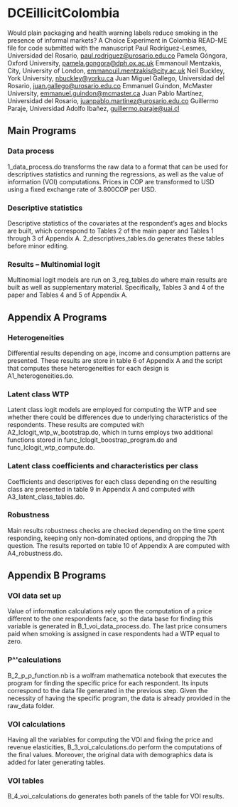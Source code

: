 # DCEillicitColombia

Would plain packaging and health warning labels reduce smoking in the presence of informal markets? A Choice Experiment in Colombia READ-ME file for code submitted with the manuscript
Paul Rodríguez-Lesmes, Universidad del Rosario, paul.rodriguez@urosario.edu.co 
Pamela Góngora, Oxford University, pamela.gongora@dph.ox.ac.uk 
Emmanouil Mentzakis, City, University of London, emmanouil.mentzakis@city.ac.uk 
Neil Buckley, York University, nbuckley@yorku.ca
Juan Miguel Gallego, Universidad del Rosario, juan.gallego@urosario.edu.co 
Emmanuel Guindon, McMaster University, emmanuel.guindon@mcmaster.ca 
Juan Pablo Martínez, Universidad del Rosario, juanpablo.martinez@urosario.edu.co 
Guillermo Paraje, Universidad Adolfo Ibañez, guillermo.paraje@uai.cl 

## Main Programs
### Data process
1_data_process.do transforms the raw data to a format that can be used for descriptives statistics and running the regressions, as well as the value of information (VOI) computations. Prices in COP are transformed to USD using a fixed exchange rate of 3.800COP per USD. 
### Descriptive statistics
Descriptive statistics of the covariates at the respondent’s ages and blocks are built, which correspond to Tables 2 of the main paper and Tables 1 through 3 of Appendix A. 2_descriptives_tables.do generates these tables before minor editing. 
### Results – Multinomial logit
Multinomial logit models are run on 3_reg_tables.do where main results are built as well as supplementary material. Specifically, Tables 3 and 4 of the paper and Tables 4 and 5 of Appendix A. 

## Appendix A Programs
### Heterogeneities
Differential results depending on age, income and consumption patterns are presented. These results are store in table 6 of Appendix A and the script that computes these heterogeneities for each design is A1_heterogeneities.do.
### Latent class WTP
Latent class logit models are employed for computing the WTP and see whether there could be differences due to underlying characteristics of the respondents. These results are computed with A2_lclogit_wtp_w_bootstrap.do, which in turns employs two additional functions stored in func_lclogit_boostrap_program.do and func_lclogit_wtp_compute.do.
### Latent class coefficients and characteristics per class
Coefficients and descriptives for each class depending on the resulting class are presented in table 9 in Appendix A and computed with A3_latent_class_tables.do. 
### Robustness
Main results robustness checks are checked depending on the time spent responding, keeping only non-dominated options, and dropping the 7th question. The results reported on table 10 of Appendix A are computed with A4_robustness.do.

## Appendix B Programs
### VOI data set up
Value of information calculations rely upon the computation of a price different to the one respondents face, so the data base for finding this variable is generated in B_1_voi_data_process.do. The last price consumers paid when smoking is assigned in case respondents had a WTP equal to zero. 
### P^'calculations
B_2_p_p_function.nb is a wolfram mathematica notebook that executes the program for finding the specific price for each respondent. Its inputs correspond to the data file generated in the previous step. Given the necessity of having the specific program, the data is already provided in the raw_data folder.
### VOI calculations
Having all the variables for computing the VOI and fixing the price and revenue elasticities, B_3_voi_calculations.do perform the computations of the final values. Moreover, the original data with demographics data is added for later generating tables. 
### VOI tables
B_4_voi_calculations.do generates both panels of the table for VOI results. 

